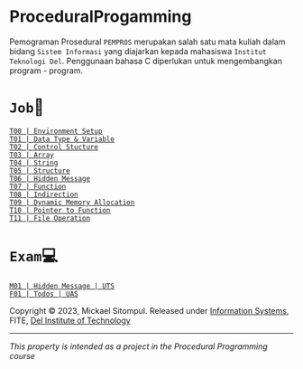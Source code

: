 # ProceduralProgamming
Pemograman Prosedural `PEMPROS` merupakan salah satu mata kuliah dalam bidang `Sistem Informasi` yang diajarkan kepada mahasiswa `Institut Teknologi Del`. Penggunaan bahasa C diperlukan untuk mengembangkan program - program.

# `Job`📂
[`T00 | Environment Setup`](https://github.com/herisitompul/ProceduralProgamming/tree/main/2223-ge-t00-environment-setup-mickaelsitompul-master)
<br />
[`T01 | Data Type & Variable`](https://github.com/herisitompul/ProceduralProgamming/tree/main/2223-ge-t01-datatype-variable-mickaelsitompul)
<br />
[`T02 | Control Stucture`](https://github.com/herisitompul/ProceduralProgamming/tree/main/2223-ge-t02-control-structure-mickaelsitompu)
<br />
[`T03 | Array`](https://github.com/herisitompul/ProceduralProgamming/tree/main/2223-ge-t03-array-mickaelsitompul)
<br />
[`T04 | String`](https://github.com/herisitompul/ProceduralProgamming/tree/main/2223-ge-t04-string-mickaelsitompul)
<br />
[`T05 | Structure`](https://github.com/herisitompul/ProceduralProgamming/tree/main/2223-ge-t05-structure-mickaelsitompul)
<br />
[`T06 | Hidden Message`](https://github.com/herisitompul/ProceduralProgamming/tree/main/2223-ge-t06-hidden-message-mickaelsitompul)
<br />
[`T07 | Function`](https://github.com/herisitompul/ProceduralProgamming/tree/main/2223-ge-t07-function-mickaelsitompul)
<br />
[`T08 | Indirection`](https://github.com/herisitompul/ProceduralProgamming/tree/main/2223-ge-t08-indirection-mickaelsitompul)
<br />
[`T09 | Dynamic Memory Allocation`](https://github.com/herisitompul/ProceduralProgamming/tree/main/2223-ge-t09-dynamic-memory-allocation-mickaelsitompul)
<br />
[`T10 | Pointer to Function`](https://github.com/herisitompul/ProceduralProgamming/tree/main/2223-ge-t10-pointer-to-function-mickaelsitompul)
<br />
[`T11 | File Operation`](https://github.com/herisitompul/ProceduralProgamming/tree/main/2223-ge-t11-file-operation-mickaelsitompul)

# `Exam`💻
[`M01 | Hidden Message | UTS`](https://github.com/herisitompul/ProceduralProgamming/tree/main/2223-ge-m01-hidden-message-mickaelsitompul)
<br />
[`F01 | Todos | UAS`](https://github.com/herisitompul/ProceduralProgamming/tree/main/2223-ge-f01-todos-mickaelsitompul)


Copyright © 2023, Mickael Sitompul. Released under [Information Systems](https://www.del.ac.id/?page_id=3534), FITE, [Del Institute of Technology](https://www.del.ac.id/)
***
_This property is intended as a project in the Procedural Programming course_
